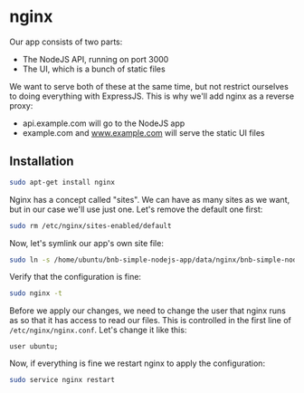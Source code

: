 # nginx

Our app consists of two parts:

* The NodeJS API, running on port 3000
* The UI, which is a bunch of static files

We want to serve both of these at the same time, but not restrict ourselves to doing everything with ExpressJS. This is why we'll add nginx as a reverse proxy:

* api.example.com will go to the NodeJS app
* example.com and www.example.com will serve the static UI files

## Installation

```bash
sudo apt-get install nginx
```

Nginx has a concept called "sites". We can have as many sites as we want, but in our case we'll use just one. Let's remove the default one first:

```bash
sudo rm /etc/nginx/sites-enabled/default
```

Now, let's symlink our app's own site file:

```bash
sudo ln -s /home/ubuntu/bnb-simple-nodejs-app/data/nginx/bnb-simple-node-app /etc/nginx/sites-enabled/bnb-simple-node-app
```

Verify that the configuration is fine:

```bash
sudo nginx -t
```

Before we apply our changes, we need to change the user that nginx runs as so that it has access to read our files. This is controlled in the first line of `/etc/nginx/nginx.conf`. Let's change it like this:

```
user ubuntu;
```

Now, if everything is fine we restart nginx to apply the configuration:

```bash
sudo service nginx restart
```
